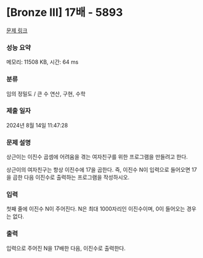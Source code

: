 # [Bronze III] 17배 - 5893 

[문제 링크](https://www.acmicpc.net/problem/5893) 

### 성능 요약

메모리: 11508 KB, 시간: 64 ms

### 분류

임의 정밀도 / 큰 수 연산, 구현, 수학

### 제출 일자

2024년 8월 14일 11:47:28

### 문제 설명

<p>상근이는 이진수 곱셈에 어려움을 겪는 여자친구를 위한 프로그램을 만들려고 한다.</p>

<p>상근이의 여자친구는 항상 이진수에 17을 곱한다. 즉, 이진수 N이 입력으로 들어오면 17을 곱한 다음 이진수로 출력하는 프로그램을 작성하시오.</p>

### 입력 

 <p>첫째 줄에 이진수 N이 주어진다. N은 최대 1000자리인 이진수이며, 0이 들어오는 경우는 없다.</p>

### 출력 

 <p>입력으로 주어진 N을 17배한 다음, 이진수로 출력한다.</p>

